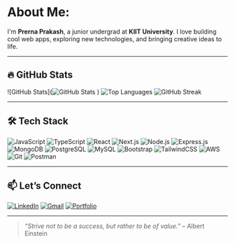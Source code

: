 # About Me:

I'm **Prerna Prakash**, a junior undergrad at **KIIT University**. I love building cool web apps, exploring new technologies, and bringing creative ideas to life.

---


## 🔥 GitHub Stats

![GitHub Stats](![GitHub Stats](https://github-readme-stats.vercel.app/api?username=prernaxa&show_icons=true&include_all_commits=true&count_private=true&theme=tokyonight)
)
![Top Languages](https://github-readme-stats.vercel.app/api/top-langs/?username=prernaxa&layout=compact&theme=tokyonight)
![GitHub Streak](https://github-readme-streak-stats.herokuapp.com/?user=prernaxa&theme=tokyonight)

---

## 🛠️ Tech Stack

![JavaScript](https://img.shields.io/badge/-JavaScript-F7DF1E?style=flat&logo=javascript&logoColor=black)
![TypeScript](https://img.shields.io/badge/-TypeScript-3178C6?style=flat&logo=typescript&logoColor=white)
![React](https://img.shields.io/badge/-React-61DAFB?style=flat&logo=react&logoColor=black)
![Next.js](https://img.shields.io/badge/-Next.js-000000?style=flat&logo=next.js)
![Node.js](https://img.shields.io/badge/-Node.js-339933?style=flat&logo=node.js&logoColor=white)
![Express.js](https://img.shields.io/badge/-Express.js-000000?style=flat&logo=express&logoColor=white)
![MongoDB](https://img.shields.io/badge/-MongoDB-47A248?style=flat&logo=mongodb&logoColor=white)
![PostgreSQL](https://img.shields.io/badge/-PostgreSQL-336791?style=flat&logo=postgresql&logoColor=white)
![MySQL](https://img.shields.io/badge/-MySQL-4479A1?style=flat&logo=mysql&logoColor=white)
![Bootstrap](https://img.shields.io/badge/-Bootstrap-563D7C?style=flat&logo=bootstrap&logoColor=white)
![TailwindCSS](https://img.shields.io/badge/-TailwindCSS-38B2AC?style=flat&logo=tailwind-css&logoColor=white)
![AWS](https://img.shields.io/badge/-AWS-232F3E?style=flat&logo=amazon-aws)
![Git](https://img.shields.io/badge/-Git-F05032?style=flat&logo=git&logoColor=white)
![Postman](https://img.shields.io/badge/-Postman-FF6C37?style=flat&logo=postman&logoColor=white)


---

## 📫 Let’s Connect

[![LinkedIn](https://img.shields.io/badge/LinkedIn-blue?style=flat&logo=linkedin&logoColor=white)](https://linkedin.com/in/your-link-here)
[![Gmail](https://img.shields.io/badge/Gmail-D14836?style=flat&logo=gmail&logoColor=white)](mailto:your.email@example.com)
[![Portfolio](https://img.shields.io/badge/Portfolio-121212?style=flat&logo=vercel&logoColor=white)](https://your-portfolio-link.vercel.app)

---

> *“Strive not to be a success, but rather to be of value.”* – Albert Einstein


<!--
**prernaxa/prernaxa** is a ✨ _special_ ✨ repository because its `README.md` (this file) appears on your GitHub profile.

Here are some ideas to get you started:

- 🔭 I’m currently working on ...
- 🌱 I’m currently learning ...
- 👯 I’m looking to collaborate on ...
- 🤔 I’m looking for help with ...
- 💬 Ask me about ...
- 📫 How to reach me: ...
- 😄 Pronouns: ...
- ⚡ Fun fact: ...
-->
